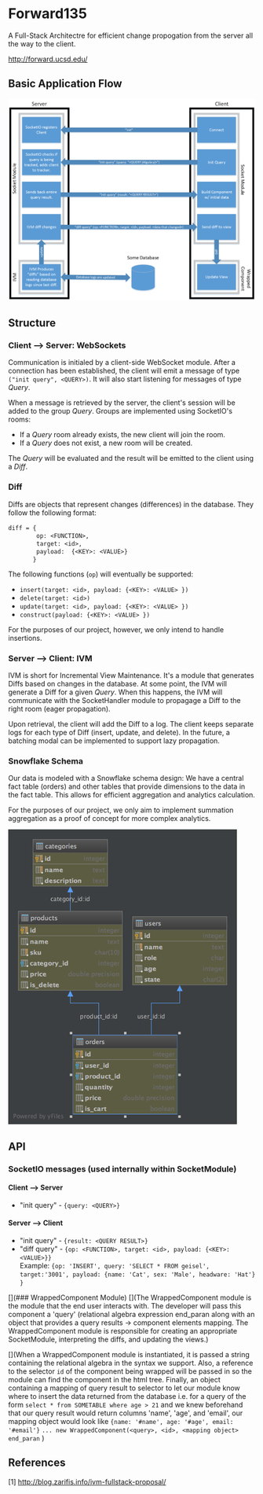 # Forward135
A Full-Stack Architectre for efficient change propogation from the server all the way to the client. 

http://forward.ucsd.edu/

## Basic Application Flow
![Socket Flow](https://github.com/bfalk8/forward135/raw/master/docs/images/webSocketFlow.png "Socket Flow Image")

## Structure
### Client --> Server: WebSockets

Communication is initialed by a client-side WebSocket module. After a connection has been established, the client will emit a message of type `("init query", <QUERY>)`. It will also start listening for messages of type *Query*.

When a message is retrieved by the server, the client's session will be added to the group *Query*. Groups are implemented using SocketIO's rooms: 

- If a *Query* room already exists, the new client will join the room. 
- If a *Query* does not exist, a new room will be created.

The *Query* will be evaluated and the result will be emitted to the client using a *Diff*.

### Diff
Diffs are objects that represent changes (differences) in the database. They follow the following format: 
```
diff = {
        op: <FUNCTION>,
        target: <id>,
        payload:  {<KEY>: <VALUE>}
       }
```
The following functions (`op`) will eventually be supported:
- `insert(target: <id>, payload: {<KEY>: <VALUE> })`
- `delete(target: <id>)`
- `update(target: <id>, payload: {<KEY>: <VALUE> })`
- `construct(payload: {<KEY>: <VALUE> })`

For the purposes of our project, however, we only intend to handle insertions.

### Server --> Client: IVM
IVM is short for Incremental View Maintenance. It's a module that generates Diffs based on changes in the database. At some point, the IVM will generate a Diff for a given *Query*. When this happens, the IVM will communicate with the SocketHandler module to propagage a Diff to the right room (eager propagation).

Upon retrieval, the client will add the Diff to a log. The client keeps separate logs for each type of Diff (insert, update, and delete). In the future, a batching modal can be implemented to support lazy propagation.

### Snowflake Schema
Our data is modeled with a Snowflake schema design: We have a central fact table (orders) and other tables that provide dimensions to the data in the fact table. This allows for efficient aggregation and analytics calculation. 

For the purposes of our project, we only aim to implement summation aggregation as a proof of concept for more complex analytics. 

![Snowflake Schema](https://github.com/bfalk8/forward135/blob/master/docs/images/snowflakeDB1.png "Snowflake Schema")

## API
### SocketIO messages (used internally within SocketModule)
#### Client --> Server
* "init query" - `{query: <QUERY>}`

#### Server --> Client
* "init query" - `{result: <QUERY RESULT>}`
* "diff query" - `{op: <FUNCTION>, target: <id>, payload: {<KEY>: <VALUE>}}` <br>
  Example: `{op: 'INSERT', query: 'SELECT * FROM geisel', target:'3001', payload: {name: 'Cat', sex: 'Male', headware: 'Hat'} }`

[](### WrappedComponent Module)
[](The WrappedComponent module is the module that the end user interacts with. The developer will pass this component a 'query' (relational algebra expression end_paran along with an object that provides a query results -> component elements mapping. The WrappedComponent module is responsible for creating an appropriate SocketModule, interpreting the diffs, and updating the views.)

[](When a WrappedComponent module is instantiated, it is passed a string containing the relational algebra in the syntax we support. Also, a reference to the selector `id` of the component being wrapped will be passed in so the module can find the component in the html tree. Finally, an object containing a mapping of query result to selector to let our module know where to insert the data returned from the database i.e. for a query of the form `select * from SOMETABLE where age > 21` and we knew beforehand that our query result would return columns 'name', 'age', and 'email', our mapping object would look like `{name: '#name', age: '#age', email: '#email'}` `... new WrappedComponent(<query>, <id>, <mapping object> end_paran` )

## References
[1] http://blog.zarifis.info/ivm-fullstack-proposal/
